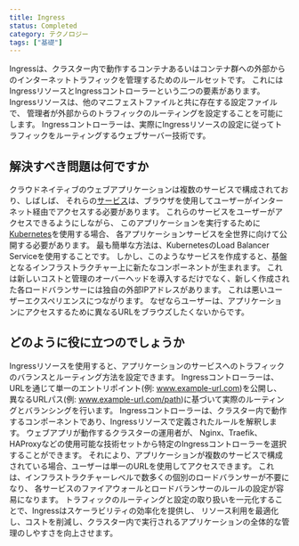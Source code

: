 ```yaml
---
title: Ingress
status: Completed
category: テクノロジー
tags: ["基礎"]
---
```


Ingressは、クラスター内で動作するコンテナあるいはコンテナ群への外部からのインターネットトラフィックを管理するためのルールセットです。
これにはIngressリソースとIngressコントローラーという二つの要素があります。
Ingressリソースは、他のマニフェストファイルと共に存在する設定ファイルで、
管理者が外部からのトラフィックのルーティングを設定することを可能にします。
Ingressコントローラーは、実際にIngressリソースの設定に従ってトラフィックをルーティングするウェブサーバー技術です。

## 解決すべき問題は何ですか

クラウドネイティブのウェブアプリケーションは複数のサービスで構成されており、しばしば、
それらの[サービス](/ja/service/)は、ブラウザを使用してユーザーがインターネット経由でアクセスする必要があります。
これらのサービスをユーザーがアクセスできるようにしながら、
このアプリケーションを実行するために[Kubernetes](/ja/kubernetes/)を使用する場合、
各アプリケーションサービスを全世界に向けて公開する必要があります。
最も簡単な方法は、KubernetesのLoad Balancer Serviceを使用することです。
しかし、このようなサービスを作成すると、基盤となるインフラストラクチャー上に新たなコンポーネントが生まれます。
これは新しいコストと管理のオーバーヘッドを導入するだけでなく、新しく作成された各ロードバランサーには独自の外部IPアドレスがあります。
これは悪いユーザーエクスペリエンスにつながります。
なぜならユーザーは、アプリケーションにアクセスするために異なるURLをブラウズしたくないからです。

## どのように役に立つのでしょうか

Ingressリソースを使用すると、アプリケーションのサービスへのトラフィックのバランスとルーティング方法を設定できます。
Ingressコントローラーは、URLを通じて単一のエントリポイント(例: www.example-url.com)を公開し、
異なるURLパス(例: www.example-url.com/path)に基づいて実際のルーティングとバランシングを行います。
Ingressコントローラーは、クラスター内で動作するコンポーネントであり、Ingressリソースで定義されたルールを解釈します。
ウェブアプリが動作するクラスターの運用者が、
Nginx、Traefik、HAProxyなどの使用可能な技術セットから特定のIngressコントローラーを選択することができます。
それにより、アプリケーションが複数のサービスで構成されている場合、ユーザーは単一のURLを使用してアクセスできます。
これは、インフラストラクチャーレベルで数多くの個別のロードバランサーが不要になり、
各サービスのファイアウォールとロードバランサーのルールの設定が容易になります。
トラフィックのルーティングと設定の取り扱いを一元化することで、Ingressはスケーラビリティの効率化を提供し、
リソース利用を最適化し、コストを削減し、クラスター内で実行されるアプリケーションの全体的な管理のしやすさを向上させます。
